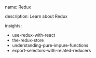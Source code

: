 name: Redux

description: Learn about Redux

insights:

- use-redux-with-react
- the-redux-store
- understanding-pure-impure-functions
- export-selectors-with-related-reducers

